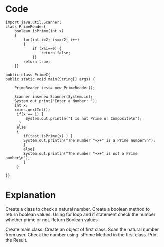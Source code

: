 # Code
```
import java.util.Scanner;
class PrimeReader{
	boolean isPrime(int x)
	{
		for(int i=2; i<=x/2; i++)
		{
			if (x%i==0) {
				return false;
			}}
		return true;
	}}

public class PrimeC{
public static void main(String[] args) {
		
	PrimeReader test= new PrimeReader();
	
	Scanner ins=new Scanner(System.in);
	System.out.print("Enter a Number: ");
	int x;
	x=ins.nextInt();
	 if(x == 1) {
         System.out.println("1 is not Prime or Composite\n");
      } 
	 else
	 {
		if(test.isPrime(x) ) {
		System.out.println("The number "+x+" is a Prime number\n");
		}
		else{
		System.out.println("The number "+x+" is not a Prime number\n");
		}
	 }
	
}}
```

# Explanation
Create a class to check a natural number.
Create a boolean method to return boolean values.
Using for loop and if statement check the number whether prime or not.
Return Boolean values

Create main class.
Create an object of first class.
Scan the natural number from user.
Check the number using isPrime Method in the first class.
Print the Result.
